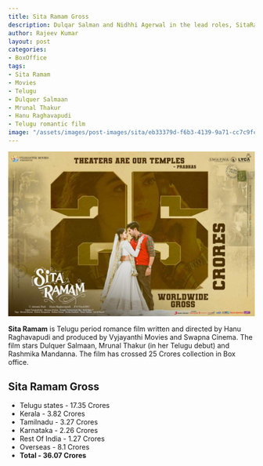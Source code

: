 ```yaml
---
title: Sita Ramam Gross
description: Dulqar Salman and Nidhhi Agerwal in the lead roles, SitaRamam is a Telugu romantic film directed by Hanu Raghavapudi boxoffice collection.
author: Rajeev Kumar
layout: post
categories:
- BoxOffice
tags:
- Sita Ramam
- Movies
- Telugu
- Dulquer Salmaan
- Mrunal Thakur
- Hanu Raghavapudi
- Telugu romantic film
image: "/assets/images/post-images/sita/eb33379d-f6b3-4139-9a71-cc7c9fcb1aab.jpeg"
---
```


![Sita Ramam featured image](/assets/images/post-images/sita/eb33379d-f6b3-4139-9a71-cc7c9fcb1aab.jpeg)

**Sita Ramam** is Telugu period romance film written and directed by Hanu Raghavapudi and produced by Vyjayanthi Movies and Swapna Cinema. The film stars Dulquer Salmaan, Mrunal Thakur (in her Telugu debut) and Rashmika Mandanna. The film has crossed 25 Crores collection in Box office.

## Sita Ramam Gross
- Telugu states - 17.35 Crores
- Kerala - 3.82 Crores
- Tamilnadu - 3.27 Crores
- Karnataka - 2.26 Crores
- Rest Of India - 1.27 Crores 
- Overseas - 8.1 Crores
- **Total - 36.07 Crores**
